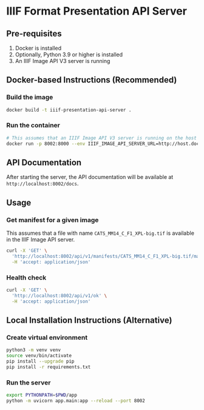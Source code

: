 # IIIF Format Presentation API Server

## Pre-requisites

1. Docker is installed
2. Optionally, Python 3.9 or higher is installed
3. An IIIF Image API V3 server is running

## Docker-based Instructions (Recommended)

### Build the image

```bash
docker build -t iiif-presentation-api-server .
```

### Run the container

```bash
# This assumes that an IIIF Image API V3 server is running on the host machine at port 8182
docker run -p 8002:8000 --env IIIF_IMAGE_API_SERVER_URL=http://host.docker.internal:8182/iiif/3 iiif-presentation-api-server
```

## API Documentation

After starting the server, the API documentation will be available at `http://localhost:8002/docs`.

## Usage

### Get manifest for a given image

This assumes that a file with name `CATS_MM14_C_F1_XPL-big.tif` is available in the IIIF Image API server.

```bash
curl -X 'GET' \
  'http://localhost:8002/api/v1/manifests/CATS_MM14_C_F1_XPL-big.tif/manifest.json' \
  -H 'accept: application/json'
```

### Health check

```bash
curl -X 'GET' \
  'http://localhost:8002/api/v1/ok' \
  -H 'accept: application/json'
```

## Local Installation Instructions (Alternative)

### Create virtual environment

```bash
python3 -m venv venv
source venv/bin/activate
pip install --upgrade pip
pip install -r requirements.txt
```

### Run the server

```bash
export PYTHONPATH=$PWD/app
python -m uvicorn app.main:app --reload --port 8002
```

